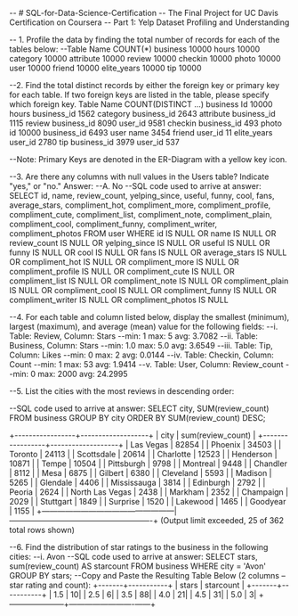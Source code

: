 --  # SQL-for-Data-Science-Certification
--  The Final Project for UC Davis Certification on Coursera
--  Part 1: Yelp Dataset Profiling and Understanding

--  1.  Profile the data by finding the total number of records for each of the tables below:
--Table Name 
COUNT(*)
business
10000
hours
10000
category
10000
attribute
10000
review
10000
checkin
10000
photo
10000
user
10000
friend
10000
elite_years
10000
tip
10000

--2.  Find the total distinct records by either the foreign key or primary key for each table. 
    If two foreign keys are listed in the table, please specify which foreign key.
Table Name COUNT(DISTINCT ...)
business
Id 10000
hours
business_id 1562
category
business_id 2643
attribute
business_id 1115
review
business_id 8090 user_id 9581
checkin
business_id 493
photo
id 10000 business_id 6493
user
name 3454
friend
user_id 11
elite_years
user_id 2780
tip
business_id 3979 user_id 537

--Note: Primary Keys are denoted in the ER-Diagram with a yellow key icon.

--3.  Are there any columns with null values in the Users table? Indicate "yes," or "no." Answer:
--A.  No
--SQL code used to arrive at answer:
SELECT 
  id,
  name, 
  review_count, 
  yelping_since, 
  useful,
  funny,
  cool,
  fans, 
  average_stars,
  compliment_hot, 
  compliment_more, 
  compliment_profile, 
  compliment_cute,
  compliment_list, 
  compliment_note, 
  compliment_plain, 
  compliment_cool, 
  compliment_funny, 
  compliment_writer, 
  compliment_photos
FROM
  user
WHERE
     id                   IS NULL
  OR name                 IS NULL
  OR review_count         IS NULL
  OR yelping_since        IS NULL
  OR useful               IS NULL
  OR funny                IS NULL
  OR cool                 IS NULL
  OR fans                 IS NULL
  OR average_stars        IS NULL
  OR compliment_hot       IS NULL
  OR compliment_more      IS NULL 
  OR compliment_profile   IS NULL 
  OR compliment_cute      IS NULL 
  OR compliment_list      IS NULL 
  OR compliment_note      IS NULL 
  OR compliment_plain     IS NULL 
  OR compliment_cool      IS NULL 
  OR compliment_funny     IS NULL 
  OR compliment_writer    IS NULL 
  OR compliment_photos    IS NULL
  
--4. For each table and column listed below, display the smallest (minimum), largest (maximum), and average (mean) value for the following fields:
--i. Table: Review, Column: Stars
--min: 1 max: 5 avg: 3.7082
--ii. Table: Business, Column: Stars
--min: 1.0 max: 5.0 avg: 3.6549
--iii. Table: Tip, Column: Likes
--min: 0 max: 2 avg: 0.0144
--iv. Table: Checkin, Column: Count
--min: 1 max: 53 avg: 1.9414
--v. Table: User, Column: Review_count
--min: 0 max: 2000 avg: 24.2995

--5. List the cities with the most reviews in descending order: 

--SQL code used to arrive at answer:
SELECT 
  city,
  SUM(review_count)
FROM
  business
GROUP BY 
  city
ORDER BY
   SUM(review_count) DESC;
   

+-----------------+-------------------+ 
| city            | sum(review_count) | 
+-----------------+-------------------+
| Las Vegas       |             82854 |
| Phoenix         |             34503 |
| Toronto         |             24113 |
| Scottsdale      |             20614 |
| Charlotte       |             12523 |
| Henderson       |             10871 |
| Tempe           |             10504 |
| Pittsburgh      |              9798 |
| Montreal        |              9448 |
| Chandler        |              8112 |
| Mesa            |              6875 |
| Gilbert         |              6380 |
| Cleveland       |              5593 |
| Madison         |              5265 |
| Glendale        |              4406 |
| Mississauga     |              3814 |
| Edinburgh       |              2792 |
| Peoria          |              2624 |
| North Las Vegas |              2438 |
| Markham         |              2352 |
| Champaign       |              2029 |
| Stuttgart       |              1849 |
| Surprise        |              1520 |
| Lakewood        |              1465 |
| Goodyear        |              1155 |
+—————————————————|——————————————————-+
(Output limit exceeded, 25 of 362 total rows shown)

--6. Find the distribution of star ratings to the business in the following cities:
--i. Avon
--SQL code used to arrive at answer:
SELECT
  stars,
  sum(review_count)
AS
  starcount
FROM
  business
WHERE
  city = 'Avon'
GROUP BY
   stars;
--Copy and Paste the Resulting Table Below (2 columns – star rating and count):
+-------+-----------+
| stars | starcount | 
+-------+-----------+ 
| 1.5   |         10| 
| 2.5   |          6| 
| 3.5   |         88| 
| 4.0   |         21| 
| 4.5   |         31| 
| 5.0   |          3| 
+———————+————————-——+
